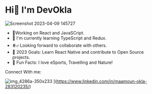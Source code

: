 # Hi👋 I'm DevOkla
![Screenshot 2023-04-09 145727](https://user-images.githubusercontent.com/103046974/230775366-5de34ba6-8c56-46d4-b519-f2f3325d881e.png)

- 💯Working on React and JavaSCript.
- 🌱 I'm currently learning TypeScript and Redux.
- ⛹️‍♂️	Looking forward to collaborate with others.
- 🥅 2023 Goals: Learn React Native and contribute to Open Source projects.
- 💫 Fun Facts: I love eSports, Travelling and Nature! 

Connect With me: 

![img_4286a-350x233](https://user-images.githubusercontent.com/103046974/230775546-bc0e3ad8-ec9a-4e89-b5d2-6e5f993edcaa.png)
](https://www.linkedin.com/in/maamoun-okla-283120235/)
